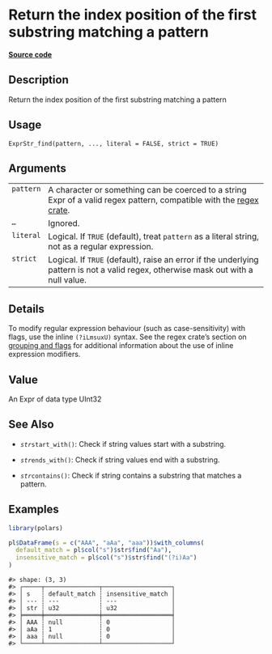 

# Return the index position of the first substring matching a pattern

[**Source code**](https://github.com/pola-rs/r-polars/tree/main/R/expr__string.R#L1024)

## Description

Return the index position of the first substring matching a pattern

## Usage

<pre><code class='language-R'>ExprStr_find(pattern, ..., literal = FALSE, strict = TRUE)
</code></pre>

## Arguments

<table>
<tr>
<td style="white-space: nowrap; font-family: monospace; vertical-align: top">
<code id="ExprStr_find_:_pattern">pattern</code>
</td>
<td>
A character or something can be coerced to a string Expr of a valid
regex pattern, compatible with the
<a href="https://docs.rs/regex/latest/regex/">regex crate</a>.
</td>
</tr>
<tr>
<td style="white-space: nowrap; font-family: monospace; vertical-align: top">
<code id="ExprStr_find_:_...">…</code>
</td>
<td>
Ignored.
</td>
</tr>
<tr>
<td style="white-space: nowrap; font-family: monospace; vertical-align: top">
<code id="ExprStr_find_:_literal">literal</code>
</td>
<td>
Logical. If <code>TRUE</code> (default), treat <code>pattern</code> as a
literal string, not as a regular expression.
</td>
</tr>
<tr>
<td style="white-space: nowrap; font-family: monospace; vertical-align: top">
<code id="ExprStr_find_:_strict">strict</code>
</td>
<td>
Logical. If <code>TRUE</code> (default), raise an error if the
underlying pattern is not a valid regex, otherwise mask out with a null
value.
</td>
</tr>
</table>

## Details

To modify regular expression behaviour (such as case-sensitivity) with
flags, use the inline <code>(?iLmsuxU)</code> syntax. See the regex
crate’s section on
<a href="https://docs.rs/regex/latest/regex/#grouping-and-flags">grouping
and flags</a> for additional information about the use of inline
expression modifiers.

## Value

An Expr of data type UInt32

## See Also

<ul>
<li>

<code>$str$start_with()</code>: Check if string values start with a
substring.

</li>
<li>

<code>$str$ends_with()</code>: Check if string values end with a
substring.

</li>
<li>

<code>$str$contains()</code>: Check if string contains a substring that
matches a pattern.

</li>
</ul>

## Examples

``` r
library(polars)

pl$DataFrame(s = c("AAA", "aAa", "aaa"))$with_columns(
  default_match = pl$col("s")$str$find("Aa"),
  insensitive_match = pl$col("s")$str$find("(?i)Aa")
)
```

    #> shape: (3, 3)
    #> ┌─────┬───────────────┬───────────────────┐
    #> │ s   ┆ default_match ┆ insensitive_match │
    #> │ --- ┆ ---           ┆ ---               │
    #> │ str ┆ u32           ┆ u32               │
    #> ╞═════╪═══════════════╪═══════════════════╡
    #> │ AAA ┆ null          ┆ 0                 │
    #> │ aAa ┆ 1             ┆ 0                 │
    #> │ aaa ┆ null          ┆ 0                 │
    #> └─────┴───────────────┴───────────────────┘
